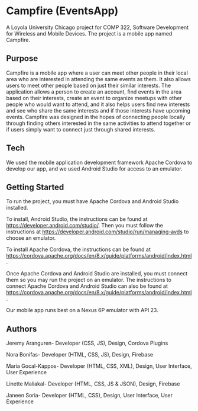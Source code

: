 # Campfire (EventsApp)

A Loyola University Chicago project for COMP 322, Software Development for Wireless and Mobile Devices. The project is a mobile app named Campfire.

## Purpose

Campfire is a mobile app where a user can meet other people in their local area
who are interested in attending the same events as them. It also allows users to meet
other people based on just their similar interests. The application allows a person to
create an account, find events in the area based on their interests, create an event to
organize meetups with other people who would want to attend, and it also helps users
find new interests and see who share the same interests and if those interests have
upcoming events. Campfire was designed in the hopes of connecting people locally
through finding others interested in the same activities to attend together or if users
simply want to connect just through shared interests.

## Tech

We used the mobile application development framework Apache Cordova to develop our app, and we used Android Studio for access to an emulator.

## Getting Started

To run the project, you must have Apache Cordova and Android Studio installed.

To install, Android Studio, the instructions can be found at https://developer.android.com/studio/. Then you must follow the instructions at https://developer.android.com/studio/run/managing-avds to choose an emulator.

To install Apache Cordova, the instructions can be found at https://cordova.apache.org/docs/en/8.x/guide/platforms/android/index.html.

Once Apache Cordova and Android Studio are installed, you must connect them so you may run the project on an emulator. The instructions to connect Apache Cordova and Android Studio can also be found at https://cordova.apache.org/docs/en/8.x/guide/platforms/android/index.html.

Our mobile app runs best on a Nexus 6P emulator with API 23.

## Authors

Jeremy Aranguren- Developer (CSS, JS), Design, Cordova Plugins

Nora Bonifas- Developer (HTML, CSS, JS), Design, Firebase

Maria Gocal-Kappos- Developer (HTML, CSS, XML), Design, User Interface, User Experience

Linette Maliakal- Developer (HTML, CSS, JS & JSON), Design, Firebase

Janeen Soria- Developer (HTML, CSS), Design, User Interface, User Experience
